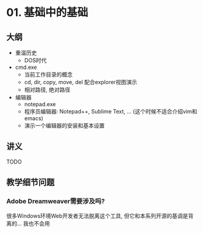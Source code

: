# 01. 基础中的基础

## 大纲

* 重温历史
    * DOS时代
* cmd.exe
    * 当前工作目录的概念
    * cd, dir, copy, move, del 配合explorer视图演示
    * 相对路径, 绝对路径
* 编辑器
    * notepad.exe
    * 程序员编辑器: Notepad++, Sublime Text, ... (这个时候不适合介绍vim和emacs)
    * 演示一个编辑器的安装和基本设置


## 讲义

TODO


## 教学细节问题

### Adobe Dreamweaver需要涉及吗?

很多Windows环境Web开发者无法脱离这个工具, 但它和本系列开源的基调是背离的... 我也不会用


<!-- vim:set ai et ts=4 sw=4 sts=4 fenc=utf-8: -->
